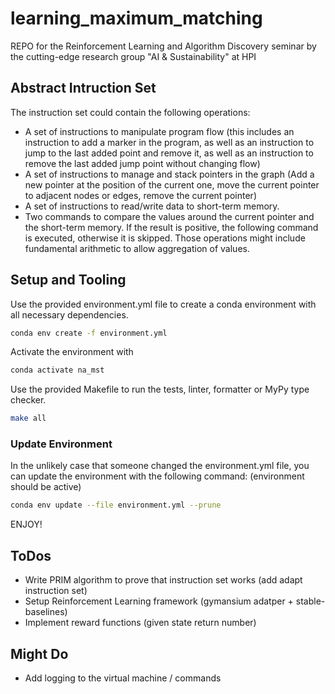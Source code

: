 # learning_maximum_matching

REPO for the Reinforcement Learning and Algorithm Discovery seminar by the cutting-edge research group "AI & Sustainability" at HPI 

## Abstract Intruction Set
The instruction set could contain the following operations:
- A set of instructions to manipulate program flow (this includes an instruction to add
a marker in the program, as well as an instruction to jump to the last added point
and remove it, as well as an instruction to remove the last added jump point without
changing flow)
- A set of instructions to manage and stack pointers in the graph (Add a new pointer at
the position of the current one, move the current pointer to adjacent nodes or edges,
remove the current pointer)
- A set of instructions to read/write data to short-term memory.
- Two commands to compare the values around the current pointer and the short-term
memory. If the result is positive, the following command is executed, otherwise it is
skipped. Those operations might include fundamental arithmetic to allow aggregation
of values.


## Setup and Tooling
Use the provided environment.yml file to create a conda environment with all necessary dependencies. 
```bash
conda env create -f environment.yml
```
Activate the environment with 
```bash
conda activate na_mst
```

Use the provided Makefile to run the tests, linter, formatter or MyPy type checker.  
```bash
make all
```

### Update Environment
In the unlikely case that someone changed the environment.yml file, you can update the environment with the following command: (environment should be active)
```bash
conda env update --file environment.yml --prune
```

ENJOY! 


## ToDos
- Write PRIM algorithm to prove that instruction set works (add adapt instruction set)
- Setup Reinforcement Learning framework (gymansium adatper + stable-baselines)
- Implement reward functions (given state return number)

## Might Do
- Add logging to the virtual machine / commands

